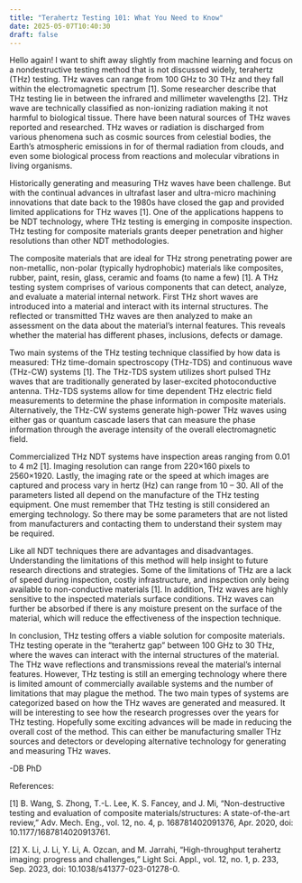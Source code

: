 ```yaml
---
title: "Terahertz Testing 101: What You Need to Know"
date: 2025-05-07T10:40:30
draft: false
---
```


Hello again! I want to shift away slightly from machine learning and focus on a nondestructive testing method that is not discussed widely, terahertz (THz) testing. THz waves can range from 100 GHz to 30 THz and they fall within the electromagnetic spectrum [1]. Some researcher describe that THz testing lie in between the infrared and millimeter wavelengths [2]. THz wave are technically classified as non-ionizing radiation making it not harmful to biological tissue. There have been natural sources of THz waves reported and researched. THz waves or radiation is discharged from various phenomena such as cosmic sources from celestial bodies, the Earth’s atmospheric emissions in for of thermal radiation from clouds, and even some biological process from reactions and molecular vibrations in living organisms. 

Historically generating and measuring THz waves have been challenge. But with the continual advances in ultrafast laser and ultra-micro machining innovations that date back to the 1980s have closed the gap and provided limited applications for THz waves [1]. One of the applications happens to be NDT technology, where THz testing is emerging in composite inspection. THz testing for composite materials grants deeper penetration and higher resolutions than other NDT methodologies.

The composite materials that are ideal for THz strong penetrating power are non-metallic, non-polar (typically hydrophobic) materials like composites, rubber, paint, resin, glass, ceramic and foams (to name a few) [1]. A THz testing system comprises of various components that can detect, analyze, and evaluate a material internal network. First THz short waves are introduced into a material and interact with its internal structures. The reflected or transmitted THz waves are then analyzed to make an assessment on the data about the material’s internal features. This reveals whether the material has different phases, inclusions, defects or damage.

Two main systems of the THz testing technique classified by how data is measured: THz time-domain spectroscopy (THz-TDS) and continuous wave (THz-CW) systems [1]. The THz-TDS system utilizes short pulsed THz waves that are traditionally generated by laser-excited photoconductive antenna. THz-TDS systems allow for time dependent THz electric field measurements to determine the phase information in composite materials. Alternatively, the THz-CW systems generate high-power THz waves using either gas or quantum cascade lasers that can measure the phase information through the average intensity of the overall electromagnetic field.

Commercialized THz NDT systems have inspection areas ranging from 0.01 to 4 m2  [1]. Imaging resolution can range from 220×160 pixels to 2560×1920. Lastly, the imaging rate or the speed at which images are captured and process vary in hertz (Hz) can range from 10 – 30. All of the parameters listed all depend on the manufacture of the THz testing equipment. One must remember that THz testing is still considered an emerging technology. So there may be some parameters that are not listed from manufacturers and contacting them to understand their system may be required.

Like all NDT techniques there are advantages and disadvantages. Understanding the limitations of this method will help insight to future research directions and strategies. Some of the limitations of THz are a lack of speed during inspection, costly infrastructure, and inspection only being available to non-conductive materials [1]. In addition, THz waves are highly sensitive to the inspected materials surface conditions. THz waves can further be absorbed if there is any moisture present on the surface of the material, which will reduce the effectiveness of the inspection technique.

In conclusion, THz testing offers a viable solution for composite materials. THz testing operate in the “terahertz gap” between 100 GHz to 30 THz, where the waves can interact with the internal structures of the material. The THz wave reflections and transmissions reveal the material’s internal features. However, THz testing is still an emerging technology where there is limited amount of commercially available systems and the number of limitations that may plague the method. The two main types of systems are categorized based on how the THz waves are generated and measured. It will be interesting to see how the research progresses over the years for THz testing. Hopefully some exciting advances will be made in reducing the overall cost of the method. This can either be manufacturing smaller THz sources and detectors or developing alternative technology for generating and measuring THz waves.

-DB PhD

References:

[1]	B. Wang, S. Zhong, T.-L. Lee, K. S. Fancey, and J. Mi, “Non-destructive testing and evaluation of composite materials/structures: A state-of-the-art review,” Adv. Mech. Eng., vol. 12, no. 4, p. 168781402091376, Apr. 2020, doi: 10.1177/1687814020913761.

[2]	X. Li, J. Li, Y. Li, A. Ozcan, and M. Jarrahi, “High-throughput terahertz imaging: progress and challenges,” Light Sci. Appl., vol. 12, no. 1, p. 233, Sep. 2023, doi: 10.1038/s41377-023-01278-0.
